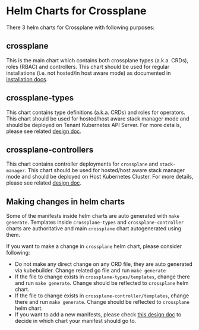 # Helm Charts for Crossplane

There 3 helm charts for Crossplane with following purposes:

## crossplane

This is the main chart which contains both crossplane types (a.k.a. CRDs), roles (RBAC) and controllers. This chart should be
used for regular installations (i.e. not hosted/in host aware mode) as documented in [installation docs](../../docs/install-crossplane.md).

## crossplane-types

This chart contains type definitions (a.k.a. CRDs) and roles for operators. This chart should be used for hosted/host
aware stack manager mode and should be deployed on Tenant Kubernetes API Server. For more details, please see related
[design doc](../../design/one-pager-host-aware-stack-manager.md).

## crossplane-controllers

This chart contains controller deployments for `crossplane` and `stack-manager`. This chart should be used for hosted/host
aware stack manager mode and should be deployed on Host Kubernetes Cluster. For more details, please see related
[design doc](../../design/one-pager-host-aware-stack-manager.md).

## Making changes in helm charts

Some of the manifests inside helm charts are auto generated with `make generate`. Templates inside `crossplane-types`
and  `crossplane-controller` charts are authoritative and main `crossplane` chart autogenerated using them.

If you want to make a change in `crossplane` helm chart, please consider following:

- Do not make any direct change on any CRD file, they are auto generated via kubebuilder. Change related go file and run
`make generate`
- If the file to change exists in `crossplane-types/templates`, change there and run `make generate`. Change should be
reflected to `crossplane` helm chart. 
- If the file to change exists in `crossplane-controller/templates`, change there and run `make generate`. Change should
be reflected to `crossplane` helm chart. 
- If you want to add a new manifests, please check [this design doc](https://github.com/crossplaneio/crossplane/blob/master/design/one-pager-host-aware-stack-manager.md#crossplane-helm-chart-changes)
to decide in which chart your manifest should go to.
